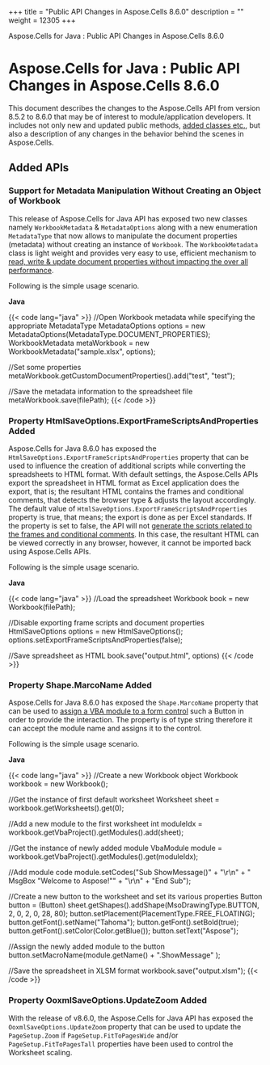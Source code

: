 +++
title = "Public API Changes in Aspose.Cells 8.6.0" 
description = "" 
weight = 12305 
+++

Aspose.Cells for Java : Public API Changes in Aspose.Cells 8.6.0  

# Aspose.Cells for Java : Public API Changes in Aspose.Cells 8.6.0


This document describes the changes to the Aspose.Cells API from version 8.5.2 to 8.6.0 that may be of interest to module/application developers. It includes not only new and updated public methods, [added classes etc.](https://docs2.aspose.com/cells/java/developerguide/migratingfromearlierversionsofasposecells/public+api+changes+in+aspose.cells+8.6.0), but also a description of any changes in the behavior behind the scenes in Aspose.Cells.

## Added APIs

### Support for Metadata Manipulation Without Creating an Object of Workbook

This release of Aspose.Cells for Java API has exposed two new classes namely `WorkbookMetadata` & `MetadataOptions` along with a new enumeration `MetadataType` that now allows to manipulate the document properties (metadata) without creating an instance of `Workbook`. The `WorkbookMetadata` class is light weight and provides very easy to use, efficient mechanism to [read, write & update document properties without impacting the over all performance](http://www.aspose.com/docs/display/cellsjava/Using+WorkbookMetadata).

Following is the simple usage scenario.

**Java**

{{< code lang="java" >}}
//Open Workbook metadata while specifying the appropriate MetadataType
MetadataOptions options = new MetadataOptions(MetadataType.DOCUMENT_PROPERTIES);
WorkbookMetadata metaWorkbook = new WorkbookMetadata("sample.xlsx", options);

//Set some properties
metaWorkbook.getCustomDocumentProperties().add("test", "test");

//Save the metadata information to the spreadsheet file
metaWorkbook.save(filePath);
{{< /code >}}

### Property HtmlSaveOptions.ExportFrameScriptsAndProperties Added

Aspose.Cells for Java 8.6.0 has exposed the `HtmlSaveOptions.ExportFrameScriptsAndProperties` property that can be used to influence the creation of additional scripts while converting the spreadsheets to HTML format. With default settings, the Aspose.Cells APIs export the spreadsheet in HTML format as Excel application does the export, that is; the resultant HTML contains the frames and conditional comments, that detects the browser type & adjusts the layout accordingly. The default value of `HtmlSaveOptions.ExportFrameScriptsAndProperties` property is true, that means; the export is done as per Excel standards. If the property is set to false, the API will not [generate the scripts related to the frames and conditional comments](http://www.aspose.com/docs/display/cellsjava/Disable+exporting+frame+scripts+and+document+properties). In this case, the resultant HTML can be viewed correctly in any browser, however, it cannot be imported back using Aspose.Cells APIs.

Following is the simple usage scenario.

**Java**

{{< code lang="java" >}}
//Load the spreadsheet
Workbook book = new Workbook(filePath);

//Disable exporting frame scripts and document properties
HtmlSaveOptions options = new HtmlSaveOptions();
options.setExportFrameScriptsAndProperties(false);

//Save spreadsheet as HTML
book.save("output.html", options)
{{< /code >}}

### Property Shape.MarcoName Added

Aspose.Cells for Java 8.6.0 has exposed the `Shape.MarcoName` property that can be used to [assign a VBA module to a form control](http://www.aspose.com/docs/display/cellsjava/Assign+Macro+Code+to+Form+Control) such a Button in order to provide the interaction. The property is of type string therefore it can accept the module name and assigns it to the control.

Following is the simple usage scenario.

**Java**

{{< code lang="java" >}}
//Create a new Workbook object
Workbook workbook = new Workbook();

//Get the instance of first default worksheet
Worksheet sheet = workbook.getWorksheets().get(0);

//Add a new module to the first worksheet
int moduleIdx = workbook.getVbaProject().getModules().add(sheet);

//Get the instance of newly added module
VbaModule module = workbook.getVbaProject().getModules().get(moduleIdx);

//Add module code
module.setCodes("Sub ShowMessage()" + "\r\n" +
        "    MsgBox \"Welcome to Aspose!\"" + "\r\n" +
        "End Sub");

//Create a new button to the worksheet and set its various properties
Button button = (Button) sheet.getShapes().addShape(MsoDrawingType.BUTTON, 2, 0, 2, 0, 28, 80);
button.setPlacement(PlacementType.FREE_FLOATING);
button.getFont().setName("Tahoma");
button.getFont().setBold(true);
button.getFont().setColor(Color.getBlue());
button.setText("Aspose");

//Assign the newly added module to the button
button.setMacroName(module.getName() + ".ShowMessage" );

//Save the spreadsheet in XLSM format
workbook.save("output.xlsm");
{{< /code >}}

### Property OoxmlSaveOptions.UpdateZoom Added

With the release of v8.6.0, the Aspose.Cells for Java API has exposed the `OoxmlSaveOptions.UpdateZoom` property that can be used to update the `PageSetup.Zoom` if `PageSetup.FitToPagesWide` and/or `PageSetup.FitToPagesTall` properties have been used to control the Worksheet scaling.


